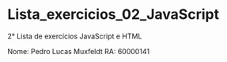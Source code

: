 # Lista_exercicios_02_JavaScript
2° Lista de exercícios JavaScript e HTML 

Nome: Pedro Lucas Muxfeldt 
RA: 60000141
